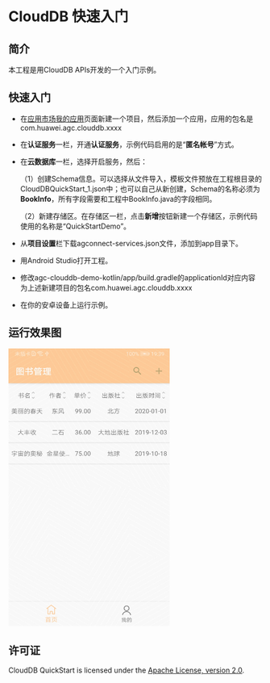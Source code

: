 # CloudDB 快速入门


## 简介
本工程是用CloudDB APIs开发的一个入门示例。

## 快速入门
- 在[应用市场我的应用]( https://developer.huawei.com/consumer/cn/service/josp/agc/index.html#/myApp )页面新建一个项目，然后添加一个应用，应用的包名是com.huawei.agc.clouddb.xxxx

- 在**认证服务**一栏，开通**认证服务**，示例代码启用的是“**匿名帐号**”方式。

- 在**云数据库**一栏，选择开启服务，然后：

    （1）创建Schema信息。可以选择从文件导入，模板文件预放在工程根目录的CloudDBQuickStart_1.json中；也可以自己从新创建，Schema的名称必须为**BookInfo**，所有字段需要和工程中BookInfo.java的字段相同。

    （2）新建存储区。在存储区一栏，点击**新增**按钮新建一个存储区，示例代码使用的名称是“QuickStartDemo”。

- 从**项目设置**栏下载agconnect-services.json文件，添加到app目录下。

- 用Android Studio打开工程。

- 修改agc-clouddb-demo-kotlin/app/build.gradle的applicationId对应内容为上述新建项目的包名com.huawei.agc.clouddb.xxxx

- 在你的安卓设备上运行示例。

## 运行效果图

<img src="./screenshot.jpg" height="550" width="320" />

## 许可证

CloudDB QuickStart is licensed under the [Apache License, version 2.0](http://www.apache.org/licenses/LICENSE-2.0).